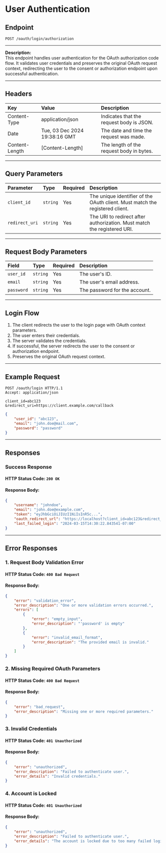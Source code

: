 # User Authentication

## Endpoint
```
POST /oauth/login/authorization
```

---

**Description:**  
This endpoint handles user authentication for the OAuth authorization code flow. It validates user credentials and preserves the original OAuth request context, redirecting the user to the consent or authorization endpoint upon successful authentication.

---

## Headers
| Key             | Value                         | Description                               |
| :-------------- | :---------------------------- | :---------------------------------------- |
| Content-Type    | application/json              | Indicates that the request body is JSON.  |
| Date            | Tue, 03 Dec 2024 19:38:16 GMT | The date and time the request was made.   |
| Content-Length  | [Content-Length]              | The length of the request body in bytes.  |

---

## Query Parameters
| Parameter        | Type    | Required | Description                                                                 |
| :--------------- | :------ | :------- | :-------------------------------------------------------------------------- |
| `client_id`        | `string`  | Yes      | The unique identifier of the OAuth client. Must match the registered client.|
| `redirect_uri`     | `string`  | Yes      | The URI to redirect after authorization. Must match the registered URI.     |

---

## Request Body Parameters
| Field     | Type    | Required  | Description                    |
| :-------- | :------ | :-------- | :----------------------------- |
| `user_id`   | `string`  | Yes       | The user's ID.                 |
| `email`     | `string`  | Yes       | The user's email address.      |
| `password`  | `string`  | Yes       | The password for the account.  |

---

## Login Flow

1. The client redirects the user to the login page with OAuth context parameters.
2. The user enters their credentials.
3. The server validates the credentials.
4. If successful, the server redirects the user to the consent or authorization endpoint.
5. Preserves the original OAuth request context.

---

## Example Request
```
POST /oauth/login HTTP/1.1
Accept: application/json

client_id=abc123
&redirect_uri=https://client.example.com/callback
```
```json
{
    "user_id": "abc123",
    "email": "john.doe@mail.com",
    "password": "password"
}
```

---

## Responses

### Success Response
#### HTTP Status Code: `200 OK`
#### Response Body:
```json
{
    "username": "johndoe",
    "email": "john.doe@example.com",
    "token": "eyJhbGciOiJIUzI1NiIsInR5c...",
    "oauth_redirect_url": "https://localhost?client_id=abc123&redirect_uri=https://client.example.com/callback&scope=user:manage&state=xyz123",
    "last_failed_login": "2024-03-15T14:30:22.843541-07:00"
}
```

---

## Error Responses

### 1. Request Body Validation Error
#### HTTP Status Code: `400 Bad Request`
#### Response Body:
```json
{
    "error": "validation_error",
    "error_description": "One or more validation errors occurred.",
    "errors": [
        {
            "error": "empty_input",
            "error_description": "'password' is empty"
        },
        {
            "error": "invalid_email_format",
            "error_description": "The provided email is invalid."
        }
    ]
}
```

### 2. Missing Required OAuth Parameters
#### HTTP Status Code: `400 Bad Request`
#### Response Body:
```json
{
    "error": "bad_request",
    "error_description": "Missing one or more required parameters."
}
```

### 3. Invalid Credentials
#### HTTP Status Code: `401 Unauthorized`
#### Response Body:
```json
{
    "error": "unauthorized",
    "error_description": "Failed to authenticate user.",
    "error_details": "Invalid credentials."
}
```

### 4. Account is Locked
#### HTTP Status Code: `401 Unauthorized`
#### Response Body:
```json
{
    "error": "unauthorized",
    "error_description": "Failed to authenticate user.",
    "error_details": "The account is locked due to too many failed login attempts."
}
```